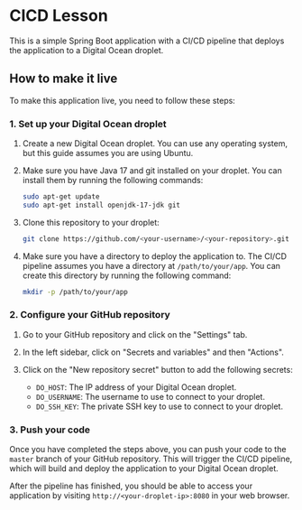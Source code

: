 # CICD Lesson

This is a simple Spring Boot application with a CI/CD pipeline that deploys the application to a Digital Ocean droplet.

## How to make it live 

To make this application live, you need to follow these steps:

### 1. Set up your Digital Ocean droplet

1.  Create a new Digital Ocean droplet. You can use any operating system, but this guide assumes you are using Ubuntu.
2.  Make sure you have Java 17 and git installed on your droplet. You can install them by running the following commands:

    ```bash
    sudo apt-get update
    sudo apt-get install openjdk-17-jdk git
    ```

3.  Clone this repository to your droplet:

    ```bash
    git clone https://github.com/<your-username>/<your-repository>.git
    ```

4.  Make sure you have a directory to deploy the application to. The CI/CD pipeline assumes you have a directory at `/path/to/your/app`. You can create this directory by running the following command:

    ```bash
    mkdir -p /path/to/your/app
    ```

### 2. Configure your GitHub repository

1.  Go to your GitHub repository and click on the "Settings" tab.
2.  In the left sidebar, click on "Secrets and variables" and then "Actions".
3.  Click on the "New repository secret" button to add the following secrets:

    *   `DO_HOST`: The IP address of your Digital Ocean droplet.
    *   `DO_USERNAME`: The username to use to connect to your droplet.
    *   `DO_SSH_KEY`: The private SSH key to use to connect to your droplet.

### 3. Push your code

Once you have completed the steps above, you can push your code to the `master` branch of your GitHub repository. This will trigger the CI/CD pipeline, which will build and deploy the application to your Digital Ocean droplet.

After the pipeline has finished, you should be able to access your application by visiting `http://<your-droplet-ip>:8080` in your web browser.
